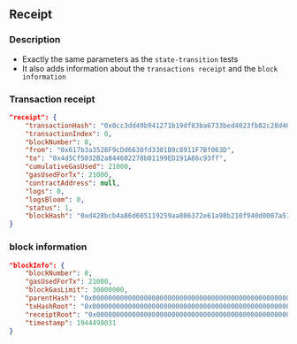 ## Receipt

### Description
- Exactly the same parameters as the `state-transition` tests
- It also adds information about the `transactions receipt` and the `block information`

### Transaction receipt
```json
"receipt": {
    "transactionHash": "0x0cc3dd49b941271b19df83ba6733bed4023fb82c28d40e6ef863ca589d4a933a",
    "transactionIndex": 0,
    "blockNumber": 0,
    "from": "0x617b3a3528F9cDd6630fd3301B9c8911F7Bf063D",
    "to": "0x4d5Cf5032B2a844602278b01199ED191A86c93ff",
    "cumulativeGasUsed": 21000,
    "gasUsedForTx": 21000,
    "contractAddress": null,
    "logs": 0,
    "logsBloom": 0,
    "status": 1,
    "blockHash": "0xd428bcb4a86d605119259aa806372e61a98b210f940d0007a510954ebf01d698"
}
```

### block information
```json
"blockInfo": {
    "blockNumber": 0,
    "gasUsedForTx": 21000,
    "blockGasLimit": 30000000,
    "parentHash": "0x0000000000000000000000000000000000000000000000000000000000000000",
    "txHashRoot": "0x0000000000000000000000000000000000000000000000000000000000000000",
    "receiptRoot": "0x0000000000000000000000000000000000000000000000000000000000000000",
    "timestamp": 1944498031
}
```